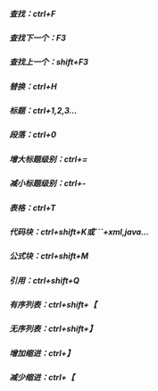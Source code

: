 ##### 查找：ctrl+F

##### 查找下一个：F3

##### 查找上一个：shift+F3

##### 替换：ctrl+H

##### 标题：ctrl+1,2,3...

##### 段落：ctrl+0

##### 增大标题级别：ctrl+=

##### 减小标题级别：ctrl+-

##### 表格：ctrl+T

##### 代码块：ctrl+shift+K或```+xml,java...

##### 公式块：ctrl+shift+M

##### 引用：ctrl+shift+Q

##### 有序列表：ctrl+shift+【

##### 无序列表：ctrl+shift+】

##### 增加缩进：ctrl+】

##### 减少缩进：ctrl+【
